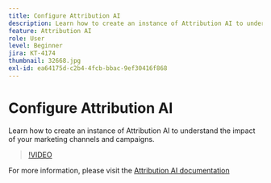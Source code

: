 ```yaml
---
title: Configure Attribution AI
description: Learn how to create an instance of Attribution AI to understand the impact of your marketing channels and campaigns.
feature: Attribution AI
role: User
level: Beginner
jira: KT-4174
thumbnail: 32668.jpg
exl-id: ea64175d-c2b4-4fcb-bbac-9ef30416f868
---
```

# Configure Attribution AI

Learn how to create an instance of Attribution AI to understand the impact of your marketing channels and campaigns.

>[!VIDEO](https://video.tv.adobe.com/v/32668?quality=12&learn=on)

For  more information, please visit the [Attribution AI documentation](https://experienceleague.adobe.com/docs/experience-platform/intelligent-services/attribution-ai/overview.html)
